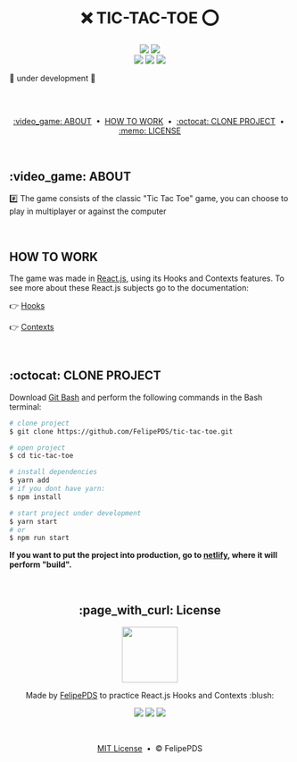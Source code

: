 # <h1 align="center">:x: TIC-TAC-TOE :o:</h1>

<!-- imagem -->

<p align="center">
    <a href="https://github.com/FelipePDS/tic-tac-toe/blob/main/LICENSE"><img src="https://img.shields.io/github/license/FelipePDS/tik-tac-toe?style=for-the-badge"></a> 
    <img src="https://img.shields.io/github/stars/FelipePDS/nps?style=for-the-badge"><br>
    <img src="https://img.shields.io/github/last-commit/FelipePDS/tic-tac-toe?style=for-the-badge">
    <img src="https://img.shields.io/github/repo-size/FelipePDS/tic-tac-toe?style=for-the-badge"/>
    <img src="https://img.shields.io/static/v1?label=build&message=react.js&color=61DAFB&style=for-the-badge&logo=react&logoColor=white">
</p>

:construction: under development :construction:

<br>
<h2></h2>

<p align="center">
  <a href="#about">:video_game: ABOUT</a> &nbsp;&bull;&nbsp; 
  <a href="#how-to-work">HOW TO WORK</a> &nbsp;&bull;&nbsp; 
  <a href="#clone-project">:octocat: CLONE PROJECT</a> &nbsp;&bull;&nbsp; 
  <a href="#license">:memo: LICENSE</a>
</p>

<br>
<h2 id="about">:video_game: ABOUT</h2>

:hash: The game consists of the classic "Tic Tac Toe" game, you can choose to play in multiplayer or against the computer

<br>
<h2 id="how-to-work">HOW TO WORK</h2>

The game was made in [React.js](https://pt-br.reactjs.org/), using its Hooks and Contexts features. To see more about these React.js subjects go to the documentation:

:point_right: [Hooks](https://pt-br.reactjs.org/docs/hooks-intro.html)

:point_right: [Contexts](https://pt-br.reactjs.org/docs/context.html)

<br>
<h2 id="clone-project">:octocat: CLONE PROJECT</h2>

Download [Git Bash](https://git-scm.com/downloads) and perform the following commands in the Bash terminal:

``` bash
# clone project
$ git clone https://github.com/FelipePDS/tic-tac-toe.git

# open project
$ cd tic-tac-toe

# install dependencies
$ yarn add
# if you dont have yarn:
$ npm install

# start project under development
$ yarn start
# or
$ npm run start
```

**If you want to put the project into production, go to [netlify](https://www.netlify.com/), where it will perform "build".**

<br>
<h2 align="center" id="license">:page_with_curl: License</h2>

<p align="center"><img width="100px" src="https://avatars.githubusercontent.com/u/64941387?s=400&u=a9c0d7a657b0b0b644d41cd88966e0a89d0a67a6&v=4"/></p>
<p align="center">Made by <a href="https://felipepds.github.io//">FelipePDS</a> to practice React.js Hooks and Contexts :blush:</p> 
<p align="center"><a href="https://www.linkedin.com/in/felipe-p-da-silva-a55b891ba/?lipi=urn%3Ali%3Apage%3Ad_flagship3_feed%3BiErPy3g7Q1KGOaD%2BsGw%2Fpg%3D%3D"><img src="https://img.shields.io/static/v1?label=+&message=Felipe+P.+Da+Silva&color=0A66C2&style=flat&logo=linkedin&logoColor=white"/></a> <a href="https://twitter.com/FelipePintoDaS1"><img src="https://img.shields.io/static/v1?label=+&message=@FelipePintoDaS1&color=1DA1F2&style=flat&logo=twitter&logoColor=white"/></a> <img src="https://img.shields.io/static/v1?label=+&message=felipepdasilva66@gmail.com&color=EA4335&style=flat&logo=gmail&logoColor=white"/></p>

<br>

<p align="center"><a href="https://github.com/FelipePDS/tic-tac-toe/blob/main/LICENSE">MIT License</a> &nbsp;&bull;&nbsp; &copy; FelipePDS</p>
